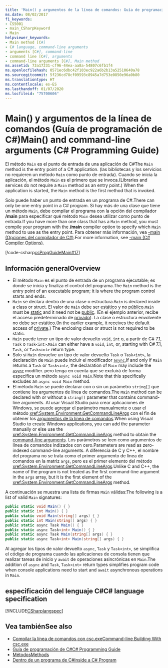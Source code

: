 ```yaml
---
title: 'Main() y argumentos de la línea de comandos: Guía de programación de C#'
ms.date: 08/02/2017
f1_keywords:
- CS5001
- main_CSharpKeyword
- Main
helpviewer_keywords:
- Main method [C#]
- C# language, command-line arguments
- arguments [C#], command-line
- command line [C#], arguments
- command-line arguments [C#], Main method
ms.assetid: 73a17231-cf96-44ea-aa8a-54807c6fb1f4
ms.openlocfilehash: 0571ec6dbc42f103ec922a6b2b13a52510640a78
ms.sourcegitcommit: 5f236cd78cf09593c8945a7d753e0850e96a0b80
ms.translationtype: HT
ms.contentlocale: es-ES
ms.lasthandoff: 01/07/2020
ms.locfileid: "75700606"
---
```

# <a name="main-and-command-line-arguments-c-programming-guide"></a><span data-ttu-id="5228e-102">Main() y argumentos de la línea de comandos (Guía de programación de C#)</span><span class="sxs-lookup"><span data-stu-id="5228e-102">Main() and command-line arguments (C# Programming Guide)</span></span>

<span data-ttu-id="5228e-103">El método `Main` es el punto de entrada de una aplicación de C#</span><span class="sxs-lookup"><span data-stu-id="5228e-103">The `Main` method is the entry point of a C# application.</span></span> <span data-ttu-id="5228e-104">(las bibliotecas y los servicios no requieren un método `Main` como punto de entrada). Cuando se inicia la aplicación, el método `Main` es el primero que se invoca.</span><span class="sxs-lookup"><span data-stu-id="5228e-104">(Libraries and services do not require a `Main` method as an entry point.) When the application is started, the `Main` method is the first method that is invoked.</span></span>

 <span data-ttu-id="5228e-105">Solo puede haber un punto de entrada en un programa de C#.</span><span class="sxs-lookup"><span data-stu-id="5228e-105">There can only be one entry point in a C# program.</span></span> <span data-ttu-id="5228e-106">Si hay más de una clase que tiene un método `Main`, debe compilar el programa con la opción del compilador **/main** para especificar qué método `Main` desea utilizar como punto de entrada.</span><span class="sxs-lookup"><span data-stu-id="5228e-106">If you have more than one class that has a `Main` method, you must compile your program with the **/main** compiler option to specify which `Main` method to use as the entry point.</span></span> <span data-ttu-id="5228e-107">Para obtener más información, vea [-main (Opciones del compilador de C#)](../../language-reference/compiler-options/main-compiler-option.md).</span><span class="sxs-lookup"><span data-stu-id="5228e-107">For more information, see [-main (C# Compiler Options)](../../language-reference/compiler-options/main-compiler-option.md).</span></span>

[!code-csharp[csProgGuideMain#17](~/samples/snippets/csharp/VS_Snippets_VBCSharp/csProgGuideMain/CS/Class1.cs#17)]

## <a name="overview"></a><span data-ttu-id="5228e-108">Información general</span><span class="sxs-lookup"><span data-stu-id="5228e-108">Overview</span></span>

- <span data-ttu-id="5228e-109">El método `Main` es el punto de entrada de un programa ejecutable; es donde se inicia y finaliza el control del programa.</span><span class="sxs-lookup"><span data-stu-id="5228e-109">The `Main` method is the entry point of an executable program; it is where the program control starts and ends.</span></span>
- <span data-ttu-id="5228e-110">`Main` se declara dentro de una clase o estructura.</span><span class="sxs-lookup"><span data-stu-id="5228e-110">`Main` is declared inside a class or struct.</span></span> <span data-ttu-id="5228e-111">El valor de `Main` debe ser [estático](../../language-reference/keywords/static.md) y no [público](../../language-reference/keywords/public.md).</span><span class="sxs-lookup"><span data-stu-id="5228e-111">`Main` must be [static](../../language-reference/keywords/static.md) and it need not be [public](../../language-reference/keywords/public.md).</span></span> <span data-ttu-id="5228e-112">(En el ejemplo anterior, recibe el acceso predeterminado de [privado](../../language-reference/keywords/private.md)). La clase o estructura envolvente no debe ser estático.</span><span class="sxs-lookup"><span data-stu-id="5228e-112">(In the earlier example, it receives the default access of [private](../../language-reference/keywords/private.md).) The enclosing class or struct is not required to be static.</span></span>
- <span data-ttu-id="5228e-113">`Main` puede tener un tipo de valor devuelto `void`, `int` o, a partir de C# 7.1, `Task` o `Task<int>`.</span><span class="sxs-lookup"><span data-stu-id="5228e-113">`Main` can either have a `void`, `int`, or, starting with C# 7.1, `Task`, or `Task<int>` return type.</span></span>
- <span data-ttu-id="5228e-114">Solo si `Main` devuelve un tipo de valor devuelto `Task` o `Task<int>`, la declaración de `Main` puede incluir el modificador [`async`](../../language-reference/keywords/async.md),</span><span class="sxs-lookup"><span data-stu-id="5228e-114">If and only if `Main` returns a `Task` or `Task<int>`, the declaration of `Main` may include the [`async`](../../language-reference/keywords/async.md) modifier.</span></span> <span data-ttu-id="5228e-115">pero tenga en cuenta que se excluirá de forma específica un método `async void Main`.</span><span class="sxs-lookup"><span data-stu-id="5228e-115">Note that this specifically excludes an `async void Main` method.</span></span>
- <span data-ttu-id="5228e-116">El método `Main` se puede declarar con o sin un parámetro `string[]` que contiene los argumentos de línea de comandos.</span><span class="sxs-lookup"><span data-stu-id="5228e-116">The `Main` method can be declared with or without a `string[]` parameter that contains command-line arguments.</span></span> <span data-ttu-id="5228e-117">Al usar Visual Studio para crear aplicaciones de Windows, se puede agregar el parámetro manualmente o usar el método <xref:System.Environment.GetCommandLineArgs> con el fin de obtener los [argumentos de la línea de comandos](command-line-arguments.md).</span><span class="sxs-lookup"><span data-stu-id="5228e-117">When using Visual Studio to create Windows applications, you can add the parameter manually or else use the <xref:System.Environment.GetCommandLineArgs> method to obtain the [command-line arguments](command-line-arguments.md).</span></span> <span data-ttu-id="5228e-118">Los parámetros se leen como argumentos de línea de comandos indizados con cero.</span><span class="sxs-lookup"><span data-stu-id="5228e-118">Parameters are read as zero-indexed command-line arguments.</span></span> <span data-ttu-id="5228e-119">A diferencia de C y C++, el nombre del programa no se trata como el primer argumento de línea de comandos en la matriz `args`, pero es el primer elemento del método <xref:System.Environment.GetCommandLineArgs>.</span><span class="sxs-lookup"><span data-stu-id="5228e-119">Unlike C and C++, the name of the program is not treated as the first command-line argument in the `args` array, but it is the first element of the <xref:System.Environment.GetCommandLineArgs> method.</span></span>

<span data-ttu-id="5228e-120">A continuación se muestra una lista de firmas `Main` válidas:</span><span class="sxs-lookup"><span data-stu-id="5228e-120">The following is a list of valid `Main` signatures:</span></span>

```csharp
public static void Main() { }
public static int Main() { }
public static void Main(string[] args) { }
public static int Main(string[] args) { }
public static async Task Main() { }
public static async Task<int> Main() { }
public static async Task Main(string[] args) { }
public static async Task<int> Main(string[] args) { }
```

<span data-ttu-id="5228e-121">Al agregar los tipos de valor devuelto `async`, `Task` y `Task<int>`, se simplifica el código de programa cuando las aplicaciones de consola tienen que realizar tareas de inicio y `await` de operaciones asincrónicas en `Main`.</span><span class="sxs-lookup"><span data-stu-id="5228e-121">The addition of `async` and `Task`, `Task<int>` return types simplifies program code when console applications need to start and `await` asynchronous operations in `Main`.</span></span>

## <a name="c-language-specification"></a><span data-ttu-id="5228e-122">especificación del lenguaje C#</span><span class="sxs-lookup"><span data-stu-id="5228e-122">C# language specification</span></span>

[!INCLUDE[CSharplangspec](~/includes/csharplangspec-md.md)]

## <a name="see-also"></a><span data-ttu-id="5228e-123">Vea también</span><span class="sxs-lookup"><span data-stu-id="5228e-123">See also</span></span>

- [<span data-ttu-id="5228e-124">Compilar la línea de comandos con csc.exe</span><span class="sxs-lookup"><span data-stu-id="5228e-124">Command-line Building With csc.exe</span></span>](../../language-reference/compiler-options/command-line-building-with-csc-exe.md)
- [<span data-ttu-id="5228e-125">Guía de programación de C#</span><span class="sxs-lookup"><span data-stu-id="5228e-125">C# Programming Guide</span></span>](../index.md)
- [<span data-ttu-id="5228e-126">Métodos</span><span class="sxs-lookup"><span data-stu-id="5228e-126">Methods</span></span>](../classes-and-structs/methods.md)
- [<span data-ttu-id="5228e-127">Dentro de un programa de C#</span><span class="sxs-lookup"><span data-stu-id="5228e-127">Inside a C# Program</span></span>](../inside-a-program/index.md)
